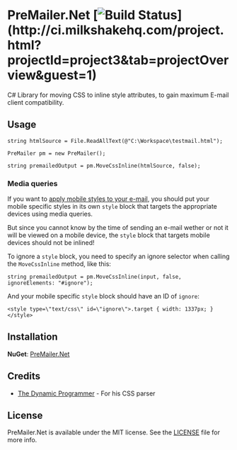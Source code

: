 # PreMailer.Net [![Build Status](http://ci.milkshakehq.com/app/rest/builds/buildType:\(id:bt4\)/statusIcon)](http://ci.milkshakehq.com/project.html?projectId=project3&tab=projectOverview&guest=1)

C# Library for moving CSS to inline style attributes, to gain maximum E-mail client compatibility.

## Usage

    string htmlSource = File.ReadAllText(@"C:\Workspace\testmail.html");
    
    PreMailer pm = new PreMailer();
    
    string premailedOutput = pm.MoveCssInline(htmlSource, false);

### Media queries
If you want to [apply mobile styles to your e-mail](http://help.campaignmonitor.com/topic.aspx?t=164), you should put your
mobile specific styles in its own `style` block that targets the appropriate devices using media queries.

But since you cannot know by the time of sending an e-mail wether or not it will be viewed on a mobile device, the `style` 
block that targets mobile devices should not be inlined!

To ignore a `style` block, you need to specify an ignore selector when calling the `MoveCssInline` method, like this:

    string premailedOutput = pm.MoveCssInline(input, false, ignoreElements: "#ignore");
    
And your mobile specific `style` block should have an ID of `ignore`:
    
    <style type=\"text/css\" id=\"ignore\">.target { width: 1337px; }</style>

## Installation
**NuGet**: [PreMailer.Net](http://nuget.org/List/Packages/PreMailer.Net)

## Credits

* [The Dynamic Programmer](http://blog.dynamicprogrammer.com/2008/01/20/CSSParserClassInNET.aspx) - For his CSS parser

## License

PreMailer.Net is available under the MIT license. See the [LICENSE](https://github.com/milkshakesoftware/PreMailer.Net/blob/master/LICENSE) file for more info.
